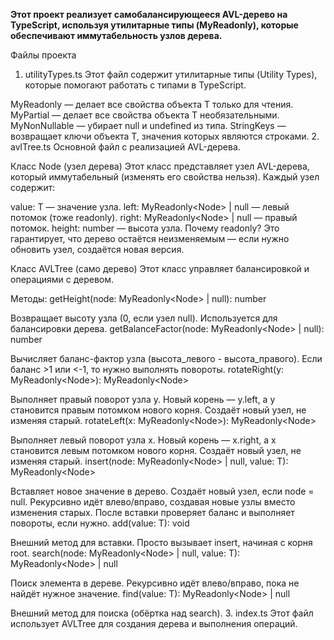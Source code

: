 **Этот проект реализует самобалансирующееся AVL-дерево на TypeScript, используя утилитарные типы (MyReadonly), которые обеспечивают иммутабельность узлов дерева.**

Файлы проекта
1. utilityTypes.ts
Этот файл содержит утилитарные типы (Utility Types), которые помогают работать с типами в TypeScript.

MyReadonly<T> — делает все свойства объекта T только для чтения.
MyPartial<T> — делает все свойства объекта T необязательными.
MyNonNullable<T> — убирает null и undefined из типа.
StringKeys<T> — возвращает ключи объекта T, значения которых являются строками.
2. avlTree.ts
Основной файл с реализацией AVL-дерева.

Класс Node<T> (узел дерева)
Этот класс представляет узел AVL-дерева, который иммутабельный (изменять его свойства нельзя).
Каждый узел содержит:

value: T — значение узла.
left: MyReadonly<Node<T>> | null — левый потомок (тоже readonly).
right: MyReadonly<Node<T>> | null — правый потомок.
height: number — высота узла.
Почему readonly?
Это гарантирует, что дерево остаётся неизменяемым — если нужно обновить узел, создаётся новая версия.

Класс AVLTree<T> (само дерево)
Этот класс управляет балансировкой и операциями с деревом.

Методы:
getHeight(node: MyReadonly<Node<T>> | null): number

Возвращает высоту узла (0, если узел null).
Используется для балансировки дерева.
getBalanceFactor(node: MyReadonly<Node<T>> | null): number

Вычисляет баланс-фактор узла (высота_левого - высота_правого).
Если баланс >1 или <-1, то нужно выполнять повороты.
rotateRight(y: MyReadonly<Node<T>>): MyReadonly<Node<T>>

Выполняет правый поворот узла y.
Новый корень — y.left, а y становится правым потомком нового корня.
Создаёт новый узел, не изменяя старый.
rotateLeft(x: MyReadonly<Node<T>>): MyReadonly<Node<T>>

Выполняет левый поворот узла x.
Новый корень — x.right, а x становится левым потомком нового корня.
Создаёт новый узел, не изменяя старый.
insert(node: MyReadonly<Node<T>> | null, value: T): MyReadonly<Node<T>>

Вставляет новое значение в дерево.
Создаёт новый узел, если node = null.
Рекурсивно идёт влево/вправо, создавая новые узлы вместо изменения старых.
После вставки проверяет баланс и выполняет повороты, если нужно.
add(value: T): void

Внешний метод для вставки.
Просто вызывает insert, начиная с корня root.
search(node: MyReadonly<Node<T>> | null, value: T): MyReadonly<Node<T>> | null

Поиск элемента в дереве.
Рекурсивно идёт влево/вправо, пока не найдёт нужное значение.
find(value: T): MyReadonly<Node<T>> | null

Внешний метод для поиска (обёртка над search).
3. index.ts
Этот файл использует AVLTree для создания дерева и выполнения операций.

